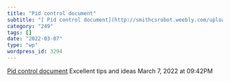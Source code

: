 ```yaml
---
title: "Pid control document"
subtitle: "[ Pid control document](http://smithcsrobot.weebly.com/uploads/6/0/9/5/60954939/pid_control_document..."
category: "249"
tags: []
date: "2022-03-07"
type: "wp"
wordpress_id: 3294
---
```

[ Pid control document](http://smithcsrobot.weebly.com/uploads/6/0/9/5/60954939/pid_control_document.pdf)
 Excellent tips and ideas
March 7, 2022 at 09:42PM